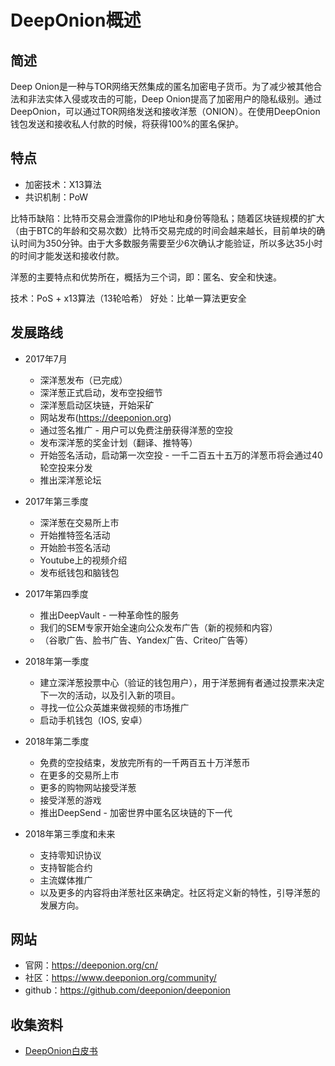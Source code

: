 # DeepOnion概述

## 简述

Deep Onion是一种与TOR网络天然集成的匿名加密电子货币。为了减少被其他合法和非法实体入侵或攻击的可能，Deep Onion提高了加密用户的隐私级别。通过DeepOnion，可以通过TOR网络发送和接收洋葱（ONION）。在使用DeepOnion钱包发送和接收私人付款的时候，将获得100%的匿名保护。

## 特点

- 加密技术：X13算法
- 共识机制：PoW

比特币缺陷：比特币交易会泄露你的IP地址和身份等隐私；随着区块链规模的扩大（由于BTC的年龄和交易次数）比特币交易完成的时间会越来越长，目前单块的确认时间为350分钟。由于大多数服务需要至少6次确认才能验证，所以多达35小时的时间才能发送和接收付款。

洋葱的主要特点和优势所在，概括为三个词，即：匿名、安全和快速。

技术：PoS + x13算法（13轮哈希）
好处：比单一算法更安全

## 发展路线

- 2017年7月
    - 深洋葱发布（已完成）
    - 深洋葱正式启动，发布空投细节
    - 深洋葱启动区块链，开始采矿
    - 网站发布(<https://deeponion.org>)
    - 通过签名推广 - 用户可以免费注册获得洋葱的空投
    - 发布深洋葱的奖金计划（翻译、推特等）
    - 开始签名活动，启动第一次空投 - 一千二百五十五万的洋葱币将会通过40轮空投来分发
    - 推出深洋葱论坛

- 2017年第三季度
    - 深洋葱在交易所上市
    - 开始推特签名活动
    - 开始脸书签名活动
    - Youtube上的视频介绍
    - 发布纸钱包和脑钱包

- 2017年第四季度
    - 推出DeepVault - 一种革命性的服务
    - 我们的SEM专家开始全速向公众发布广告（新的视频和内容）
    - （谷歌广告、脸书广告、Yandex广告、Criteo广告等）

- 2018年第一季度
    - 建立深洋葱投票中心（验证的钱包用户），用于洋葱拥有者通过投票来决定下一次的活动，以及引入新的项目。
    - 寻找一位公众英雄来做视频的市场推广
    - 启动手机钱包（IOS, 安卓）

- 2018年第二季度
    - 免费的空投结束，发放完所有的一千两百五十万洋葱币
    - 在更多的交易所上市
    - 更多的购物网站接受洋葱
    - 接受洋葱的游戏
    - 推出DeepSend - 加密世界中匿名区块链的下一代

- 2018年第三季度和未来
    - 支持零知识协议
    - 支持智能合约
    - 主流媒体推广
    - 以及更多的内容将由洋葱社区来确定。社区将定义新的特性，引导洋葱的发展方向。

## 网站

- 官网：<https://deeponion.org/cn/>
- 社区：<https://www.deeponion.org/community/>
- github：<https://github.com/deeponion/deeponion>

## 收集资料

- [DeepOnion白皮书](DeepOnion白皮书.md)
